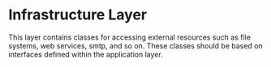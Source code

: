 ﻿# Infrastructure Layer

This layer contains classes for accessing external resources such as file systems, web services, smtp, and so on.
These classes should be based on interfaces defined within the application layer.
